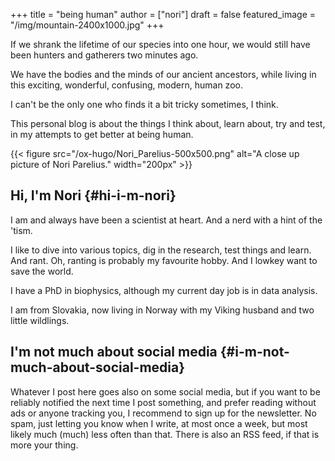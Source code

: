+++
title = "being human"
author = ["nori"]
draft = false
featured_image = "/img/mountain-2400x1000.jpg"
+++

If we shrank the lifetime of our species into one hour, we would still have been hunters and gatherers two minutes ago.

We have the bodies and the minds of our ancient ancestors, while living in this exciting, wonderful, confusing, modern, human zoo.

I can't be the only one who finds it a bit tricky sometimes, I think.

This personal blog is about the things I think about, learn about, try and test, in my attempts to get better at being human.

{{< figure src="/ox-hugo/Nori_Parelius-500x500.png" alt="A close up picture of Nori Parelius." width="200px" >}}


## Hi, I'm Nori {#hi-i-m-nori}

I am and always have been a scientist at heart. And a nerd with a hint of the 'tism.

I like to dive into various topics, dig in the research, test things and learn. And rant. Oh, ranting is probably my favourite hobby. And I lowkey want to save the world.

I have a PhD in biophysics, although my current day job is in data analysis.

I am from Slovakia, now living in Norway with my Viking husband and two little wildlings.


## I'm not much about social media {#i-m-not-much-about-social-media}

Whatever I post here goes also on some social media, but if you want to be reliably notified the next time I post something, and prefer reading without ads or anyone tracking you, I recommend to sign up for the newsletter. No spam, just letting you know when I write, at most once a week, but most likely much (much) less often than that. There is also an RSS feed, if that is more your thing.
